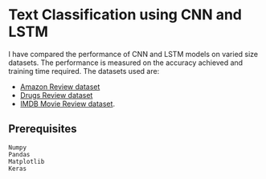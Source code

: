 # Text Classification using CNN and LSTM

I have compared the performance of CNN and LSTM models on varied size datasets. The performance is measured on the accuracy achieved and training time required. The datasets used are:
* [Amazon Review dataset](https://drive.google.com/drive/folders/1S1zX-I3Gn2YhZg4Xj6RuOGvOSajHk4tV?usp=sharing)
* [Drugs Review dataset](https://drive.google.com/drive/folders/1VjZ7a52Xr6N99JCr5GsFiBLCk_ocPnoh?usp=sharing)
* [IMDB Movie Review dataset](https://drive.google.com/drive/folders/1WAnbcaLaqVYeMrPy4hFkJHVF8t6yRNvZ?usp=sharing).

## Prerequisites
```
Numpy
Pandas
Matplotlib
Keras
```
